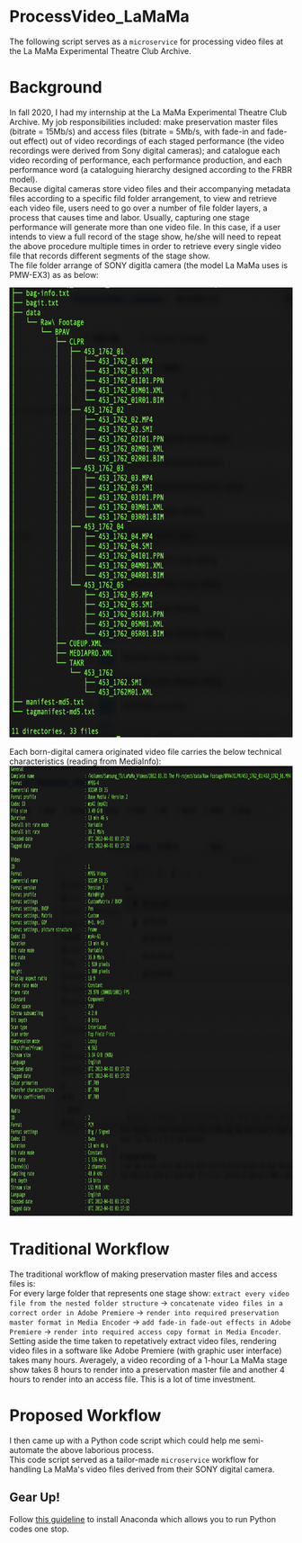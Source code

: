 # ProcessVideo_LaMaMa
The following script serves as a `microservice` for processing video files at the La MaMa Experimental Theatre Club Archive.  

# Background
In fall 2020, I had my internship at the La MaMa Experimental Theatre Club Archive. My job responsibilities included: make preservation master files (bitrate = 15Mb/s) and access files (bitrate = 5Mb/s, with fade-in and fade-out effect) out of video recordings of each staged performance (the video recordings were derived from Sony digital cameras); and catalogue each video recording of performance, each performance production, and each performance word (a cataloguing hierarchy designed according to the FRBR model).  
Because digital cameras store video files and their accompanying metadata files according to a specific fild folder arrangement, to view and retrieve each video file, users need to go over a number of file folder layers, a process that causes time and labor. Usually, capturing one stage performance will generate more than one video file. In this case, if a user intends to view a full record of the stage show, he/she will need to repeat the above procedure multiple times in order to retrieve every single video file that records different segments of the stage show.   
The file folder arrange of SONY digitla camera (the model La MaMa uses is PMW-EX3) as as below:  
 
<img src="tree.png" width="680" height="800" /> 

Each born-digital camera originated video file carries the below technical characteristics (reading from MediaInfo):  
<img src="mediainfo.png" width="1000" height="800" /> 


# Traditional Workflow
The traditional workflow of making preservation master files and access files is:  
For every large folder that represents one stage show: `extract every video file from the nested folder structure` -> `concatenate video files in a correct order in Adobe Premiere` -> `render into required preservation master format in Media Encoder` -> `add fade-in fade-out effects in Adobe Premiere` -> `render into required access copy format in Media Encoder`.  
Setting aside the time taken to repetatively extract video files, rendering video files in a software like Adobe Premiere (with graphic user interface) takes many hours. Averagely, a video recording of a 1-hour La MaMa stage show takes 8 hours to render into a preservation master file and another 4 hours to render into an access file. This is a lot of time investment.  

# Proposed Workflow
I then came up with a Python code script which could help me semi-automate the above laborious process.  
This code script served as a tailor-made `microservice` workflow for handling La MaMa's video files derived from their SONY digital camera.  

## Gear Up!
Follow [this guideline](https://amiaopensource.github.io/av-python-carpentry/setup.html) to install Anaconda which allows you to run Python codes one stop.
